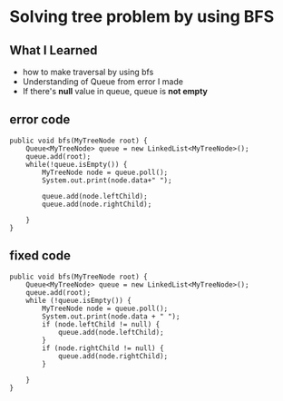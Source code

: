 # Solving tree problem by using BFS

## What I Learned
- how to make traversal by using bfs
- Understanding of Queue from error I made
- If there's **null** value in queue, queue is **not empty**

## error code
    public void bfs(MyTreeNode root) {
        Queue<MyTreeNode> queue = new LinkedList<MyTreeNode>();
        queue.add(root);
        while(!queue.isEmpty()) {
            MyTreeNode node = queue.poll();
            System.out.print(node.data+" ");

            queue.add(node.leftChild);
            queue.add(node.rightChild);

        }
    }



## fixed code
    public void bfs(MyTreeNode root) {
        Queue<MyTreeNode> queue = new LinkedList<MyTreeNode>();
        queue.add(root);
        while (!queue.isEmpty()) {
            MyTreeNode node = queue.poll();
            System.out.print(node.data + " ");
            if (node.leftChild != null) {
                queue.add(node.leftChild);
            }
            if (node.rightChild != null) {
                queue.add(node.rightChild);
            }

        }
    }

    
